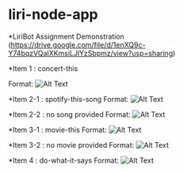 # liri-node-app

*LiriBot Assignment Demonstration
 (https://drive.google.com/file/d/1enXQ9c-Y74bqzVQaIXKmsiLJlYzSbpmz/view?usp=sharing)

*Item 1 : concert-this

Format: ![Alt Text](https://raw.github.com/Sunny-Liao/liri-node-app/master/concert-this.png)
 
*Item 2-1 : spotify-this-song
 Format: ![Alt Text](https://raw.github.com/Sunny-Liao/liri-node-app/master/spotify-this-song.png)
 
*Item 2-2 : no song provided
 Format: ![Alt Text](https://raw.github.com/Sunny-Liao/liri-node-app/master/spotify-non.png)
 
*Item 3-1 : movie-this
 Format: ![Alt Text](https://raw.github.com/Sunny-Liao/liri-node-app/master/movie-this.png)

*Item 3-2 : no movie provided
 Format: ![Alt Text](https://raw.github.com/Sunny-Liao/liri-node-app/master/movie-non.png)

*Item 4 : do-what-it-says
 Format: ![Alt Text](https://raw.github.com/Sunny-Liao/liri-node-app/master/do-what-it-says.png)
